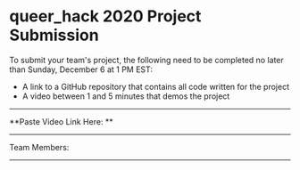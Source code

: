 # queer_hack 2020 Project Submission

To submit your team's project, the following need to be completed no later than Sunday, December 6 at 1 PM EST:
- A link to a GitHub repository that contains all code written for the project
- A video between 1 and 5 minutes that demos the project

---

**Paste Video Link Here: **

---

Team Members: 

---
